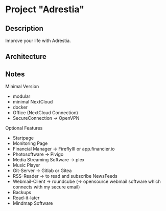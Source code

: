 # Project "Adrestia"

## Description
Improve your life with Adrestia.

## Architecture

## Notes
Minimal Version
* modular
* minimal NextCloud
* docker
* Office (NextCloud Connection)
* SecureConnection -> OpenVPN

Optional Features
* Startpage
* Monitoring Page
* Financial Manager		    -> FireflyIII or app.financier.io
* Photosoftware			    -> Pivigo 
* Media Streaming Software	-> plex 
* Music Player
* Git-Server			    -> Gitlab or Gitea 
* RSS-Reader 			    -> to read and subscribe NewsFeeds
* Webmail-Client		    -> roundcube (-> opensource webmail software which connects with my secure email)
* Backups
* Read-it-later
* Mindmap Software


